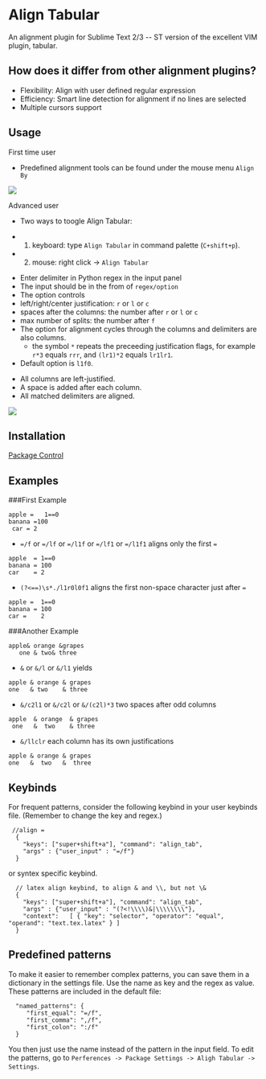 Align Tabular
==============
An alignment plugin for Sublime Text 2/3 -- ST version of the excellent VIM plugin, tabular.

How does it differ from other alignment plugins?
------------
- Flexibility: Align with user defined regular expression
- Efficiency: Smart line detection for alignment if no lines are selected
- Multiple cursors support

Usage
------------
First time user

- Predefined alignment tools can be found under the mouse menu `Align By`

<img src="https://github.com/randy3k/AlignTab/raw/master/alignby.png">

Advanced user

- Two ways to toogle Align Tabular:
 * 1. keyboard: type `Align Tabular` in command palette (`C+shift+p`).
 * 2. mouse: right click -> `Align Tabular`
- Enter delimiter in Python regex in the input panel
- The input should be in the from of `regex/option`
- The option controls
 - left/right/center justification: `r` or `l` or `c`
 - spaces after the columns: the number after `r` or `l` or `c`
 - max number of splits: the number after `f`
- The option for alignment cycles through the columns and delimiters are also columns.
  - the symbol `*` repeats the preceeding justification flags, for example `r*3` equals `rrr`, and `(lr1)*2` equals `lr1lr1`.
- Default option is `l1f0`.
 * All columns are left-justified.
 * A space is added after each column.
 * All matched delimiters are aligned.

<img src="https://github.com/randy3k/AlignTab/raw/master/aligntab.gif">

Installation
------------
[Package Control](http://wbond.net/sublime_packages/package_control)


Examples
------------
###First Example
```
apple =   1==0
banana =100
 car = 2
```

- `=/f` or `=/lf` or `=/l1f` or `=/lf1` or `=/l1f1` aligns only the first `=`

```
apple  = 1==0
banana = 100
car    = 2
```

- `(?<==)\s*./l1r0l0f1` aligns the first non-space character just after `=`

```
apple =  1==0
banana = 100
car =    2
```


###Another Example
```
apple& orange &grapes
   one & two& three
```

- `&` or `&/l` or `&/l1` yields

```
apple & orange & grapes
one   & two    & three
```

- `&/c2l1` or `&/c2l` or `&/(c2l)*3` two spaces after odd columns

```
apple  & orange  & grapes
 one   &  two    & three
```

- `&/llclr` each column has its own justifications

```
apple & orange & grapes
one   &  two   &  three
```

Keybinds
------------
For frequent patterns, consider the following keybind in your user keybinds file. (Remember to change the key and regex.)

```
 //align =
  {
    "keys": ["super+shift+a"], "command": "align_tab",
    "args" : {"user_input" : "=/f"}
  }
```
or syntex specific keybind.
```
  // latex align keybind, to align & and \\, but not \&
  {
    "keys": ["super+shift+a"], "command": "align_tab",
    "args" : {"user_input" : "(?<!\\\\)&|\\\\\\\\"},
    "context":   [ { "key": "selector", "operator": "equal", "operand": "text.tex.latex" } ]
  }
```



Predefined patterns
------------
To make it easier to remember complex patterns, you can save them in
a dictionary in the settings file. Use the name as key and the regex as value.
These patterns are included in the default file:

```
  "named_patterns": {
     "first_equal": "=/f",
     "first_comma": ",/f",
     "first_colon": ":/f"
  }
```

You then just use the name instead of the pattern in the input field.
To edit the patterns, go to `Perferences -> Package Settings -> Aligh Tabular -> Settings`.
